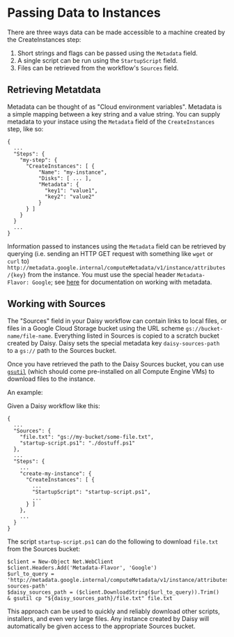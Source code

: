 # Passing Data to Instances

There are three ways data can be made accessible to a machine created by
the CreateInstances step:

1. Short strings and flags can be passed using the `Metadata` field.
2. A single script can be run using the `StartupScript` field.
3. Files can be retrieved from the workflow's `Sources` field.

## Retrieving Metatdata

Metadata can be thought of as "Cloud environment variables". Metadata is a
simple mapping between a key string and a value string. You can supply metadata
to your instace using the `Metadata` field of the `CreateInstances` step, like
so:

    {
      ...
      "Steps": {
        "my-step": {
          "CreateInstances": [ {
              "Name": "my-instance",
              "Disks": [ ... ],
              "Metadata": {
                "key1": "value1",
                "key2": "value2"
              }
          } ]
        }
      }
      ...
    }

Information passed to instances using the `Metadata` field can be retrieved by
querying (i.e. sending an HTTP GET request with something like `wget` or `curl`
to)
`http://metadata.google.internal/computeMetadata/v1/instance/attributes/{key}`
from the instance. You must use the special header `Metadata-Flavor: Google`;
see [here](https://cloud.google.com/compute/docs/storing-retrieving-metadata)
for documentation on working with metadata.

## Working with Sources

The "Sources" field in your Daisy workflow can contain links to local files, or
files in a Google Cloud Storage bucket using the URL scheme
`gs://bucket-name/file-name`. Everything listed in Sources is copied to a
scratch bucket created by Daisy. Daisy sets the special metadata key
`daisy-sources-path` to a `gs://` path to the Sources bucket.


Once you have retrieved the path to the Daisy Sources bucket, you can use
[`gsutil`](https://cloud.google.com/storage/docs/object-basics#download) (which
should come pre-installed on all Compute Engine VMs) to download files to the
instance.

An example:

Given a Daisy workflow like this:

    {
      ...
      "Sources": {
        "file.txt": "gs://my-bucket/some-file.txt",
        "startup-script.ps1": "./dostuff.ps1"
      },
      ...
      "Steps": {
        ...
        "create-my-instance": {
          "CreateInstances": [ {
            ...
            "StartupScript": "startup-script.ps1",
            ...
          } ]
        },
        ...
      }
    }

The script `startup-script.ps1` can do the following to download `file.txt` from
the Sources bucket:

    $client = New-Object Net.WebClient
    $client.Headers.Add('Metadata-Flavor', 'Google')
    $url_to_query = 'http://metadata.google.internal/computeMetadata/v1/instance/attributes/daisy-sources-path'
    $daisy_sources_path = ($client.DownloadString($url_to_query)).Trim()
    & gsutil cp "${daisy_sources_path}/file.txt" file.txt

This approach can be used to quickly and reliably download other scripts,
installers, and even very large files. Any instance created by Daisy will
automatically be given access to the appropriate Sources bucket.


